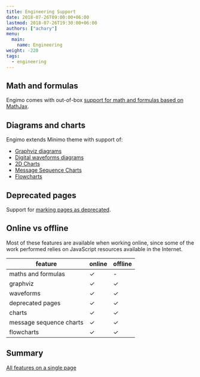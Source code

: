 ```yaml
---
title: Engineering Support
date: 2018-07-26T09:00:00+06:00
lastmod: 2018-07-26T19:30:00+06:00
authors: ["achary"]
menu: 
  main:
    name: Engineering
weight: -220
tags:
  - engineering
---
```


## Math and formulas

Engimo comes with out-of-box [support for math and formulas based on MathJax](/docs/mathjax-support/).

## Diagrams and charts

Engimo extends Minimo theme with support of:

- [Graphviz diagrams](/docs/graphviz)
- [Digital waveforms diagrams](/docs/waveforms)
- [2D Charts](/docs/charts)
- [Message Sequence Charts](/docs/message-sequence-charts)
- [Flowcharts](/docs/flowcharts)

## Deprecated pages

Support for [marking pages as deprecated](/docs/deprecated).

## Online vs offline
Most of these features are available when working online, since some of the work performed relies on JavaScript resources available in the Internet.

feature | online | offline
---|---|---
maths and formulas | ✓ | -
graphviz | ✓ | ✓
waveforms | ✓ | ✓
deprecated pages | ✓ | ✓
charts | ✓ | ✓
message sequence charts | ✓ | ✓
flowcharts | ✓ | ✓

## Summary

[All features on a single page](/features-summary)